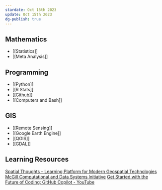 ```yaml
---
stardate: Oct 15th 2023
update: Oct 15th 2023
dg-publish: true
---
```

## Mathematics
- [[Statistics]]
- [[Meta Analysis]]

## Programming
- [[Python]]
- [[R Stats]]
- [[Github]]
- [[Computers and Bash]]

## GIS
- [[Remote Sensing]]
- [[Google Earth Engine]]
- [[QGIS]]
- [[GDAL]]

## Learning Resources
[Spatial Thoughts – Learning Platform for Modern Geospatial Technologies](https://spatialthoughts.com/)
[McGill Computational and Data Systems Initiative](https://mcgill-cdsi.libcal.com/)
[Get Started with the Future of Coding: GitHub Copilot - YouTube](https://www.youtube.com/watch?v=Fi3AJZZregI&t=99s)
